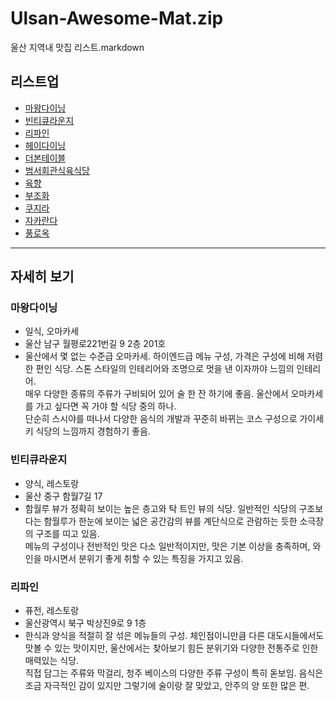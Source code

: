 # Ulsan-Awesome-Mat.zip

울산 지역내 맛집 리스트.markdown

## 리스트업

- [마왕다이닝](#마왕다이닝)
- [빈티큐라운지](#빈티큐라운지)
- [리파인](#리파인)
- [헤이다이닝](#헤이다이닝)
- [더본테이블](#더본테이블)
- [범서회관식육식당](#범서회관식육식당)
- [육향](#육향)
- [부조화](#부조화)
- [쿠지라](#쿠지라)
- [자카란다](#자카란다)
- [풍로옥](#풍로옥)

---

## 자세히 보기

### 마왕다이닝

- 일식, 오마카세
- 울산 남구 월평로221번길 9 2층 201호
- 울산에서 몇 없는 수준급 오마카세. 하이엔드급 메뉴 구성, 가격은 구성에 비해 저렴한 편인 식당. 스톤 스타일의 인테리어와 조명으로 멋을 낸 이자까야 느낌의 인테리어.<br>매우 다양한 종류의 주류가 구비되어 있어 술 한 잔 하기에 좋음. 울산에서 오마카세를 가고 싶다면 꼭 가야 할 식당 중의 하나. <br>단순히 스시야를 떠나서 다양한 음식의 개발과 꾸준히 바뀌는 코스 구성으로 가이세키 식당의 느낌까지 경험하기 좋음.

### 빈티큐라운지

- 양식, 레스토랑
- 울산 중구 함월7길 17
- 함월루 뷰가 정확히 보이는 높은 층고와 탁 트인 뷰의 식당. 일반적인 식당의 구조보다는 함월루가 한눈에 보이는 넓은 공간감의 뷰를 계단식으로 관람하는 듯한 소극장의 구조를 띠고 있음.<br>메뉴의 구성이나 전반적인 맛은 다소 일반적이지만, 맛은 기본 이상을 충족하며, 와인을 마시면서 분위기 좋게 취할 수 있는 특징을 가지고 있음.

### 리파인

- 퓨전, 레스토랑
- 울산광역시 북구 박상진9로 9 1층
- 한식과 양식을 적절히 잘 섞은 메뉴들의 구성. 체인점이니만큼 다른 대도시들에서도 맛볼 수 있는 맛이지만, 울산에서는 찾아보기 힘든 분위기와 다양한 전통주로 인한 매력있는 식당.<br>직접 담그는 주류와 막걸리, 청주 베이스의 다양한 주류 구성이 특히 돋보임. 음식은 조금 자극적인 감이 있지만 그렇기에 술이랑 잘 맞았고, 안주의 양 또한 많은 편.
